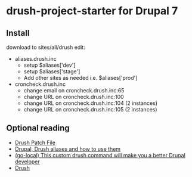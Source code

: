 # drush-project-starter for Drupal 7

## Install 
download to sites/all/drush
edit:

- aliases.drush.inc
    + setup $aliases['dev']
    + setup $aliases['stage']
    + Add other sites as needed i.e. $aliases['prod']
- croncheck.drush.inc
    + change email on croncheck.drush.inc:65
    + change URL on croncheck.drush.inc:100
    + change URL on croncheck.drush.inc:104 (2 instances)
    + change URL on croncheck.drush.inc:105 (2 instances)

## Optional reading

- [Drush Patch File](https://bitbucket.org/davereid/drush-patchfile)
- [Drupal, Drush aliases and how to use them](https://www.deeson.co.uk/labs/drupal-drush-aliases-and-how-use-them)
- [(go-local) This custom drush command will make you a better Drupal developer](https://www.thirdandgrove.com/this-custom-drush-command-will-make-you-a-better-drupal-developer)
- [Drush](http://www.drush.org/en/master/)
